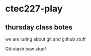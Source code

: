 # ctec227-play

## thursday class botes

we are luring about git and github stuff

Git-stash 
bew stuuf 